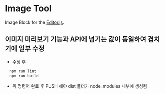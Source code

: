 # Image Tool

Image Block for the [Editor.js](https://editorjs.io).

## 이미지 미리보기 기능과 API에 넘기는 값이 동일하여 겹치기에 일부 수정

- 수정 후
```bash
  npm run lint
  npm run build
```

- 위 명령어 완료 후 PUSH 해야 dist 폴더가 node_modules 내부에 생성됨